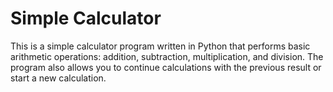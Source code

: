 # Simple Calculator

This is a simple calculator program written in Python that performs basic arithmetic operations: addition, subtraction, multiplication, and division. The program also allows you to continue calculations with the previous result or start a new calculation.
